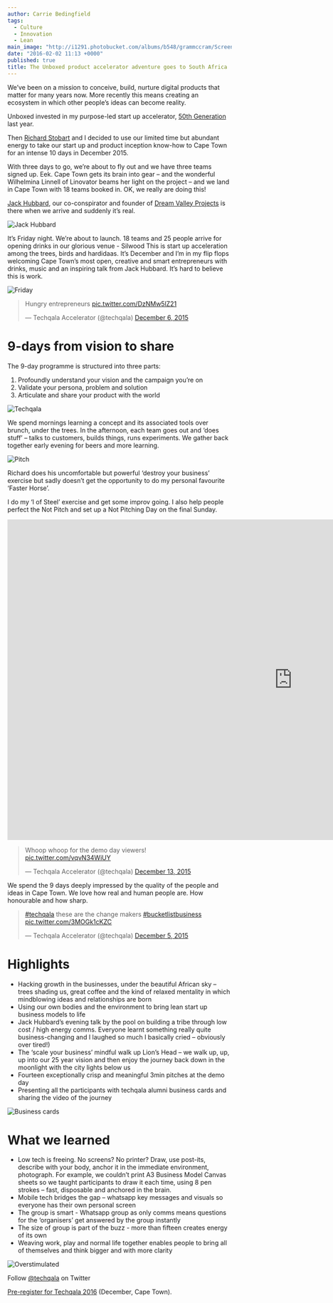 ```yaml
---
author: Carrie Bedingfield
tags: 
  - Culture
  - Innovation
  - Lean
main_image: "http://i1291.photobucket.com/albums/b548/grammccram/Screen%20Shot%202016-02-02%20at%2011.20.19_zpslgtell13.png"
date: "2016-02-02 11:13 +0000"
published: true
title: The Unboxed product accelerator adventure goes to South Africa
---
```



We’ve been on a mission to conceive, build, nurture digital products that matter for many years now. More recently this means creating an ecosystem in which other people’s ideas can become reality.

Unboxed invested in my purpose-led start up accelerator, [50th Generation](http://www.50thgeneration.org) last year. 

Then [Richard Stobart](https://twitter.com/richardstobart) and I decided to use our limited time but abundant energy to take our start up and product inception know-how to Cape Town for an intense 10 days in December 2015.

With three days to go, we’re about to fly out and we have three teams signed up. Eek. Cape Town gets its brain into gear – and the wonderful Wilhelmina Linnell of Linovator beams her light on the project – and we land in Cape Town with 18 teams booked in. OK, we really are doing this!

[Jack Hubbard](https://twitter.com/jackhubbard), our co-conspirator and founder of [Dream Valley Projects](http://www.dreamvalleyprojects.co.uk) is there when we arrive and suddenly it’s real.

![Jack Hubbard](http://i1291.photobucket.com/albums/b548/grammccram/Screen%20Shot%202016-02-02%20at%2011.30.25_zpslfedefxv.png)

It’s Friday night. We’re about to launch. 18 teams and 25 people arrive for opening drinks in our glorious venue - Silwood This is start up acceleration among the trees, birds and hardidaas. It’s December and I’m in my flip flops welcoming Cape Town’s most open, creative and smart entrepreneurs with drinks, music and an inspiring talk from Jack Hubbard. It’s hard to believe this is work.

![Friday](http://i1291.photobucket.com/albums/b548/grammccram/Screen%20Shot%202016-02-02%20at%2014.11.32_zpsry7wbv0y.png)

<blockquote class="twitter-tweet tw-align-center"><p lang="en" dir="ltr">Hungry entrepreneurs <a href="https://t.co/DzNMw5lZ21">pic.twitter.com/DzNMw5lZ21</a></p>&mdash; Techqala Accelerator (@techqala) <a href="https://twitter.com/techqala/status/673447960705933312">December 6, 2015</a></blockquote> <script async src="//platform.twitter.com/widgets.js" charset="utf-8"></script></p>

# 9-days from vision to share

The 9-day programme is structured into three parts:<br/>

1.	Profoundly understand your vision and the campaign you’re on<br/>
2.	Validate your persona, problem and solution<br/>
3.	Articulate and share your product with the world<br/>

![Techqala](http://i1291.photobucket.com/albums/b548/grammccram/Screen%20Shot%202016-02-02%20at%2011.20.19_zpslgtell13.png)

We spend mornings learning a concept and its associated tools over brunch, under the trees. In the afternoon, each team goes out and ‘does stuff’ – talks to customers, builds things, runs experiments. We gather back together early evening for beers and more learning.

![Pitch](http://i1291.photobucket.com/albums/b548/grammccram/Screen%20Shot%202016-02-02%20at%2011.30.10_zpssazbobrg.png)

Richard does his uncomfortable but powerful ‘destroy your business’ exercise but sadly doesn’t get the opportunity to do my personal favourite ‘Faster Horse’. 

I do my ‘I of Steel’ exercise and get some improv going. I also help people perfect the Not Pitch and set up a Not Pitching Day on the final Sunday.

<iframe width="1280" height="720" src="https://www.youtube.com/embed/hkD6LF_xvZU" frameborder="0" allowfullscreen></iframe>

<blockquote class="twitter-tweet tw-align-center"><p lang="en" dir="ltr">Whoop whoop for the demo day viewers! <a href="https://t.co/vqvN34WiUY">pic.twitter.com/vqvN34WiUY</a></p>&mdash; Techqala Accelerator (@techqala) <a href="https://twitter.com/techqala/status/675972930325585920">December 13, 2015</a></blockquote> <script async src="//platform.twitter.com/widgets.js" charset="utf-8"></script></p>

We spend the 9 days deeply impressed by the quality of the people and ideas in Cape Town. We love how real and human people are. How honourable and how sharp.

<blockquote class="twitter-tweet tw-align-center"><p lang="en" dir="ltr"><a href="https://twitter.com/hashtag/techqala?src=hash">#techqala</a> these are the change makers <a href="https://twitter.com/hashtag/bucketlistbusiness?src=hash">#bucketlistbusiness</a> <a href="https://t.co/3MOGk1cKZC">pic.twitter.com/3MOGk1cKZC</a></p>&mdash; Techqala Accelerator (@techqala) <a href="https://twitter.com/techqala/status/673060869434142721">December 5, 2015</a></blockquote> <script async src="//platform.twitter.com/widgets.js" charset="utf-8"></script></p>

# Highlights

- Hacking growth in the businesses, under the beautiful African sky – trees shading us, great coffee and the kind of relaxed mentality in which mindblowing ideas and relationships are born
- Using our own bodies and the environment to bring lean start up business models to life
- Jack Hubbard’s evening talk by the pool on building a tribe through low cost / high energy comms. Everyone learnt something really quite business-changing and I laughed so much I basically cried – obviously over tired!)
- The ‘scale your business’ mindful walk up Lion’s Head – we walk up, up, up into our 25 year vision and then enjoy the journey back down in the moonlight with the city lights below us
- Fourteen exceptionally crisp and meaningful 3min pitches at the demo day
- Presenting all the participants with techqala alumni business cards and sharing the video of the journey

![Business cards](http://i1291.photobucket.com/albums/b548/grammccram/Screen%20Shot%202016-02-02%20at%2014.03.31_zpsggastkib.png)
<br/>

# What we learned

- Low tech is freeing. No screens? No printer? Draw, use post-its, describe with your body, anchor it in the immediate environment, photograph. For example, we couldn’t print A3 Business Model Canvas sheets so we taught participants to draw it each time, using 8 pen strokes – fast, disposable and anchored in the brain.
- Mobile tech bridges the gap – whatsapp key messages and visuals so everyone has their own personal screen
- The group is smart - Whatsapp group as only comms means questions for the ‘organisers’ get answered by the group instantly
- The size of group is part of the buzz - more than fifteen creates energy of its own
- Weaving work, play and normal life together enables people to bring all of themselves and think bigger and with more clarity

![Overstimulated](http://i1291.photobucket.com/albums/b548/grammccram/Screen%20Shot%202016-02-02%20at%2011.30.42_zpshi91khhi.png)

Follow [@techqala](https://twitter.com/techqala) on Twitter

[Pre-register for Techqala 2016](http://www.techqala.com) (December, Cape Town).
